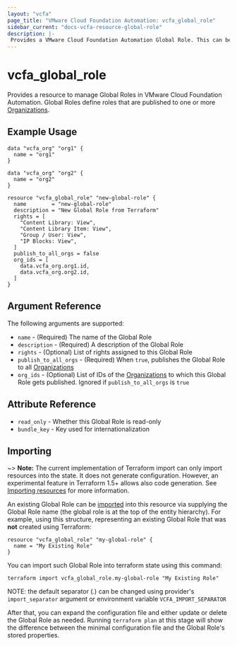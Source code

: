 ```yaml
---
layout: "vcfa"
page_title: "VMware Cloud Foundation Automation: vcfa_global_role"
sidebar_current: "docs-vcfa-resource-global-role"
description: |-
 Provides a VMware Cloud Foundation Automation Global Role. This can be used to create, modify, and delete Global Roles.
---
```


# vcfa\_global\_role

Provides a resource to manage Global Roles in VMware Cloud Foundation Automation. Global Roles define roles that are published to one
or more [Organizations][vcfa_org].

## Example Usage

```hcl
data "vcfa_org" "org1" {
  name = "org1"
}

data "vcfa_org" "org2" {
  name = "org2"
}

resource "vcfa_global_role" "new-global-role" {
  name        = "new-global-role"
  description = "New Global Role from Terraform"
  rights = [
    "Content Library: View",
    "Content Library Item: View",
    "Group / User: View",
    "IP Blocks: View",
  ]
  publish_to_all_orgs = false
  org_ids = [
    data.vcfa_org.org1.id,
    data.vcfa_org.org2.id,
  ]
}
```

## Argument Reference

The following arguments are supported:

* `name` - (Required) The name of the Global Role
* `description` - (Required) A description of the Global Role
* `rights` - (Optional) List of rights assigned to this Global Role
* `publish_to_all_orgs` - (Required) When `true`, publishes the Global Role to all [Organizations][vcfa_org]
* `org_ids` - (Optional) List of IDs of the [Organizations][vcfa_org] to which this Global Role gets published. Ignored if `publish_to_all_orgs` is `true`

## Attribute Reference

* `read_only` - Whether this Global Role is read-only
* `bundle_key` - Key used for internationalization

## Importing

~> **Note:** The current implementation of Terraform import can only import resources into the
state. It does not generate configuration. However, an experimental feature in Terraform 1.5+ allows
also code generation. See [Importing resources][importing-resources] for more information.

An existing Global Role can be [imported][docs-import] into this resource via supplying the Global Role name (the global
role is at the top of the entity hierarchy).
For example, using this structure, representing an existing Global Role that was **not** created using Terraform:

```hcl
resource "vcfa_global_role" "my-global-role" {
  name = "My Existing Role"
}
```

You can import such Global Role into terraform state using this command:

```
terraform import vcfa_global_role.my-global-role "My Existing Role"
```

NOTE: the default separator (.) can be changed using provider's `import_separator` argument or environment variable `VCFA_IMPORT_SEPARATOR`

After that, you can expand the configuration file and either update or delete the Global Role as needed. Running `terraform plan`
at this stage will show the difference between the minimal configuration file and the Global Role's stored properties.

[docs-import]: https://www.terraform.io/docs/import
[importing-resources]: /providers/vmware/vcfa/latest/docs/guides/importing_resources
[vcfa_org]: /providers/vmware/vcfa/latest/docs/resources/org